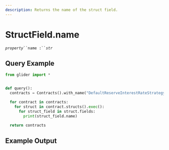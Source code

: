 ```yaml
---
description: Returns the name of the struct field.
---
```


# StructField.name

_`property`_` ``name :`` `_`str`_

## Query Example

```python
from glider import *


def query():
  contracts = Contracts().with_name("DefaultReserveInterestRateStrategy").exec(1)

  for contract in contracts:
    for struct in contract.structs().exec():
      for struct_field in struct.fields:
        print(struct_field.name)

  return contracts
```

## Example Output

<figure><img src="../../.gitbook/assets/Screenshot 2025-09-10 at 5.39.46 PM.png" alt=""><figcaption></figcaption></figure>
